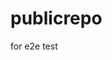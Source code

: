 # publicrepo
for e2e test


































































































































































































































































































































































































































